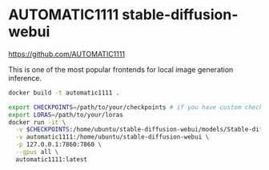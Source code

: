 # AUTOMATIC1111 stable-diffusion-webui

https://github.com/AUTOMATIC1111

This is one of the most popular frontends for local image generation inference.

```bash
docker build -t automatic1111 .
```

```bash
export CHECKPOINTS=/path/to/your/checkpoints # if you have custom checkpoints
export LORAS=/path/to/your/loras
docker run -it \
  -v $CHECKPOINTS:/home/ubuntu/stable-diffusion-webui/models/Stable-diffusion \
  -v automatic1111:/home/ubuntu/stable-diffusion-webui \
  -p 127.0.0.1:7860:7860 \
  --gpus all \
  automatic1111:latest
```
